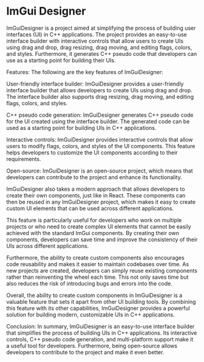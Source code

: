 # ImGui Designer
ImGuiDesigner is a project aimed at simplifying the process of building user interfaces (UI) in C++ applications. The project provides an easy-to-use interface builder with interactive controls that allow users to create UIs using drag and drop, drag resizing, drag moving, and editing flags, colors, and styles. Furthermore, it generates C++ pseudo code that developers can use as a starting point for building their UIs.

Features:
The following are the key features of ImGuiDesigner:

User-friendly interface builder:
ImGuiDesigner provides a user-friendly interface builder that allows developers to create UIs using drag and drop. The interface builder also supports drag resizing, drag moving, and editing flags, colors, and styles.

C++ pseudo code generation:
ImGuiDesigner generates C++ pseudo code for the UI created using the interface builder. The generated code can be used as a starting point for building UIs in C++ applications.

Interactive controls:
ImGuiDesigner provides interactive controls that allow users to modify flags, colors, and styles of the UI components. This feature helps developers to customize the UI components according to their requirements.

Open-source:
ImGuiDesigner is an open-source project, which means that developers can contribute to the project and enhance its functionality.

ImGuiDesigner also takes a modern approach that allows developers to create their own components, just like in React. These components can then be reused in any ImGuiDesigner project, which makes it easy to create custom UI elements that can be used across different applications.

This feature is particularly useful for developers who work on multiple projects or who need to create complex UI elements that cannot be easily achieved with the standard ImGui components. By creating their own components, developers can save time and improve the consistency of their UIs across different applications.

Furthermore, the ability to create custom components also encourages code reusability and makes it easier to maintain codebases over time. As new projects are created, developers can simply reuse existing components rather than reinventing the wheel each time. This not only saves time but also reduces the risk of introducing bugs and errors into the code.

Overall, the ability to create custom components in ImGuiDesigner is a valuable feature that sets it apart from other UI building tools. By combining this feature with its other capabilities, ImGuiDesigner provides a powerful solution for building modern, customizable UIs in C++ applications.

Conclusion:
In summary, ImGuiDesigner is an easy-to-use interface builder that simplifies the process of building UIs in C++ applications. Its interactive controls, C++ pseudo code generation, and multi-platform support make it a useful tool for developers. Furthermore, being open-source allows developers to contribute to the project and make it even better.
